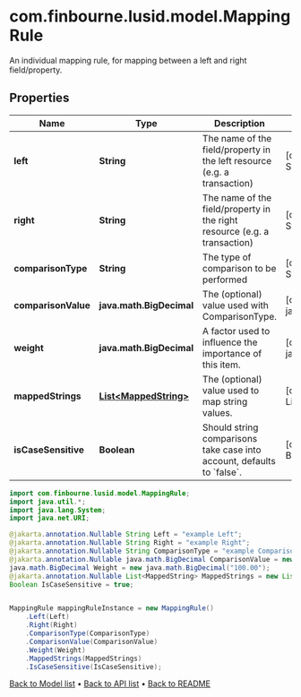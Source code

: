 # com.finbourne.lusid.model.MappingRule
An individual mapping rule, for mapping between a left and right field/property.

## Properties

Name | Type | Description | Notes
------------ | ------------- | ------------- | -------------
**left** | **String** | The name of the field/property in the left resource (e.g. a transaction) | [optional] [default to String]
**right** | **String** | The name of the field/property in the right resource (e.g. a transaction) | [optional] [default to String]
**comparisonType** | **String** | The type of comparison to be performed | [optional] [default to String]
**comparisonValue** | **java.math.BigDecimal** | The (optional) value used with ComparisonType. | [optional] [default to java.math.BigDecimal]
**weight** | **java.math.BigDecimal** | A factor used to influence the importance of this item. | [optional] [default to java.math.BigDecimal]
**mappedStrings** | [**List&lt;MappedString&gt;**](MappedString.md) | The (optional) value used to map string values. | [optional] [default to List<MappedString>]
**isCaseSensitive** | **Boolean** | Should string comparisons take case into account, defaults to &#x60;false&#x60;. | [optional] [default to Boolean]

```java
import com.finbourne.lusid.model.MappingRule;
import java.util.*;
import java.lang.System;
import java.net.URI;

@jakarta.annotation.Nullable String Left = "example Left";
@jakarta.annotation.Nullable String Right = "example Right";
@jakarta.annotation.Nullable String ComparisonType = "example ComparisonType";
@jakarta.annotation.Nullable java.math.BigDecimal ComparisonValue = new java.math.BigDecimal("100.00");
java.math.BigDecimal Weight = new java.math.BigDecimal("100.00");
@jakarta.annotation.Nullable List<MappedString> MappedStrings = new List<MappedString>();
Boolean IsCaseSensitive = true;


MappingRule mappingRuleInstance = new MappingRule()
    .Left(Left)
    .Right(Right)
    .ComparisonType(ComparisonType)
    .ComparisonValue(ComparisonValue)
    .Weight(Weight)
    .MappedStrings(MappedStrings)
    .IsCaseSensitive(IsCaseSensitive);
```


[Back to Model list](../README.md#documentation-for-models) &#8226; [Back to API list](../README.md#documentation-for-api-endpoints) &#8226; [Back to README](../README.md)
